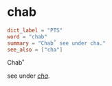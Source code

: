 # chab

``` toml
dict_label = "PTS"
word = "chab"
summary = "Chab˚ see under cha."
see_also = ["cha"]
```

Chab˚

see under *[cha](cha.md)*.

